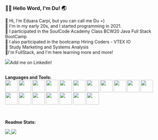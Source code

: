 ### 👋🏼 Hello Word, I'm Du! 🌏

🌱 Hi, I'm Eduara Carpi, but you can call me Du =)<br>
🌱 I'm in my early 20s, and I started programming in 2021.<br>
🌱 I participated in the SoulCode Academy Class BCW20 Java Full Stack BootCamp<br>
🌱 I also participated in the bootcamp Hiring Coders - VTEX IO<br>
🌱 Study Marketing and Systems Analysis<br>
🌱I'm FullStack, and I'm here learning more and more!
  <br>
  
   <p><a href="https://www.linkedin.com/in/eduara-carpi/"><img src="https://img.icons8.com/doodle/48/null/linkedin-circled.png"/></a>Add me on Linkedin!</p>
   
   <br>
  <b>Languages and Tools:</b>
  <br>
  
  <div slyle="display: inline_block">
    <img align="center" heigth="30" width="40" src="https://cdn.jsdelivr.net/gh/devicons/devicon/icons/html5/html5-plain.svg" />
    <img align="center" heigth="30" width="40" src="https://cdn.jsdelivr.net/gh/devicons/devicon/icons/javascript/javascript-original.svg" />
    <img align="center" heigth="30" width="40" src="https://cdn.jsdelivr.net/gh/devicons/devicon/icons/css3/css3-original.svg" />
    <img align="center" heigth="30" width="40" src="https://cdn.jsdelivr.net/gh/devicons/devicon/icons/typescript/typescript-original.svg" />
    <img align="center" heigth="30" width="40" src="https://cdn.jsdelivr.net/gh/devicons/devicon/icons/angularjs/angularjs-original.svg" />
    <img align="center" heigth="30" width="40" src="https://img.icons8.com/color/48/null/sass.png"/>
   <img align="center" heigth="30" width="40" src="https://img.icons8.com/color/48/null/bootstrap.png"/>
    <img align="center" heigth="30" width="40" src="https://cdn.jsdelivr.net/gh/devicons/devicon/icons/java/java-original.svg" />
    <img align="center" heigth="30" width="40" src="https://img.icons8.com/color/48/000000/c-sharp-logo.png" />
   <img align="center" heigth="30" width="40" src="https://img.icons8.com/color/48/null/python--v1.png"/>
    <img align="center" heigth="30" width="40" src="https://cdn.jsdelivr.net/gh/devicons/devicon/icons/mysql/mysql-original.svg" />
    <img align="center" heigth="30" width="40" src="https://img.icons8.com/external-wanicon-lineal-color-wanicon/64/null/external-sql-server-big-data-wanicon-lineal-color-wanicon.png"/>
  <img align="center" heigth="30" width="40" src="https://img.icons8.com/cotton/64/null/api.png"/>
  <img align="center" heigth="30" width="40" src="https://img.icons8.com/color/48/null/amazon-web-services.png"/>
  <img align="center" heigth="30" width="40" src="https://img.icons8.com/fluency/48/null/node-js.png"/>
  <img align="center" heigth="30" width="40" src="https://img.icons8.com/fluency/48/null/azure-1.png"/>
  <img align="center" heigth="30" width="40" src="https://img.icons8.com/color/48/null/google-cloud.png"/>
  <img align="center" heigth="30" width="40" src="https://img.icons8.com/color/48/null/firebase.png"/>
  
  </div>
  <br>
  <br>
  
   <b>Readme Stats:</b>
  <br>
  <div>
<a href="https://github.com/dudscarpi">
<img heigth="180em" src="https://github-readme-stats.vercel.app/api?username=dudscarpi&show_icons=true&theme=dracula"/>
<img heigth="180em" src="https://github-readme-stats.vercel.app/api/top-langs/?username=dudscarpi&layout=compact&show_icons=true&theme=dracula"/>
</div>
  

